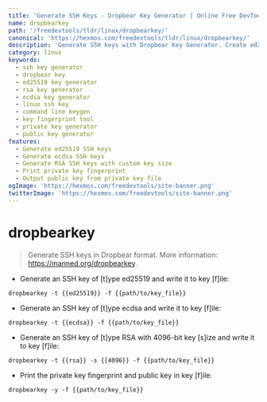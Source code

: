 ```yaml
---
title: 'Generate SSH Keys - Dropbear Key Generator | Online Free DevTools by Hexmos'
name: dropbearkey
path: '/freedevtools/tldr/linux/dropbearkey/'
canonical: 'https://hexmos.com/freedevtools/tldr/linux/dropbearkey/'
description: 'Generate SSH keys with Dropbear Key Generator. Create ed25519, ecdsa, and RSA keys securely. Free online tool, no registration required.'
category: linux
keywords:
  - ssh key generator
  - dropbear key
  - ed25519 key generator
  - rsa key generator
  - ecdsa key generator
  - linux ssh key
  - command line keygen
  - key fingerprint tool
  - private key generator
  - public key generator
features:
  - Generate ed25519 SSH keys
  - Generate ecdsa SSH keys
  - Generate RSA SSH keys with custom key size
  - Print private key fingerprint
  - Output public key from private key file
ogImage: 'https://hexmos.com/freedevtools/site-banner.png'
twitterImage: 'https://hexmos.com/freedevtools/site-banner.png'
---
```


# dropbearkey

> Generate SSH keys in Dropbear format.
> More information: <https://manned.org/dropbearkey>.

- Generate an SSH key of [t]ype ed25519 and write it to key [f]ile:

`dropbearkey -t {{ed25519}} -f {{path/to/key_file}}`

- Generate an SSH key of [t]ype ecdsa and write it to key [f]ile:

`dropbearkey -t {{ecdsa}} -f {{path/to/key_file}}`

- Generate an SSH key of [t]ype RSA with 4096-bit key [s]ize and write it to key [f]ile:

`dropbearkey -t {{rsa}} -s {{4096}} -f {{path/to/key_file}}`

- Print the private key fingerprint and public key in key [f]ile:

`dropbearkey -y -f {{path/to/key_file}}`
